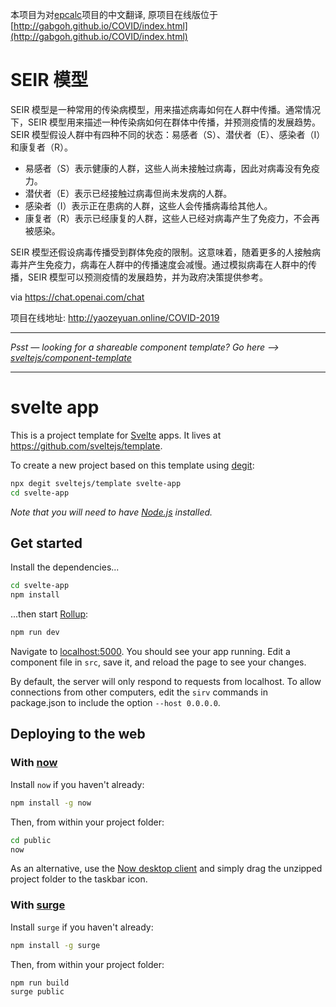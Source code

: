 本项目为对[epcalc](https://github.com/gabgoh/epcalc)项目的中文翻译, 原项目在线版位于[http://gabgoh.github.io/COVID/index.html](http://gabgoh.github.io/COVID/index.html)

# SEIR 模型

SEIR 模型是一种常用的传染病模型，用来描述病毒如何在人群中传播。通常情况下，SEIR 模型用来描述一种传染病如何在群体中传播，并预测疫情的发展趋势。SEIR 模型假设人群中有四种不同的状态：易感者（S）、潜伏者（E）、感染者（I）和康复者（R）。

- 易感者（S）表示健康的人群，这些人尚未接触过病毒，因此对病毒没有免疫力。
- 潜伏者（E）表示已经接触过病毒但尚未发病的人群。
- 感染者（I）表示正在患病的人群，这些人会传播病毒给其他人。
- 康复者（R）表示已经康复的人群，这些人已经对病毒产生了免疫力，不会再被感染。

SEIR 模型还假设病毒传播受到群体免疫的限制。这意味着，随着更多的人接触病毒并产生免疫力，病毒在人群中的传播速度会减慢。通过模拟病毒在人群中的传播，SEIR 模型可以预测疫情的发展趋势，并为政府决策提供参考。

via https://chat.openai.com/chat

项目在线地址: http://yaozeyuan.online/COVID-2019

---

_Psst — looking for a shareable component template? Go here --> [sveltejs/component-template](https://github.com/sveltejs/component-template)_

---

# svelte app

This is a project template for [Svelte](https://svelte.dev) apps. It lives at https://github.com/sveltejs/template.

To create a new project based on this template using [degit](https://github.com/Rich-Harris/degit):

```bash
npx degit sveltejs/template svelte-app
cd svelte-app
```

_Note that you will need to have [Node.js](https://nodejs.org) installed._

## Get started

Install the dependencies...

```bash
cd svelte-app
npm install
```

...then start [Rollup](https://rollupjs.org):

```bash
npm run dev
```

Navigate to [localhost:5000](http://localhost:5000). You should see your app running. Edit a component file in `src`, save it, and reload the page to see your changes.

By default, the server will only respond to requests from localhost. To allow connections from other computers, edit the `sirv` commands in package.json to include the option `--host 0.0.0.0`.

## Deploying to the web

### With [now](https://zeit.co/now)

Install `now` if you haven't already:

```bash
npm install -g now
```

Then, from within your project folder:

```bash
cd public
now
```

As an alternative, use the [Now desktop client](https://zeit.co/download) and simply drag the unzipped project folder to the taskbar icon.

### With [surge](https://surge.sh/)

Install `surge` if you haven't already:

```bash
npm install -g surge
```

Then, from within your project folder:

```bash
npm run build
surge public
```

